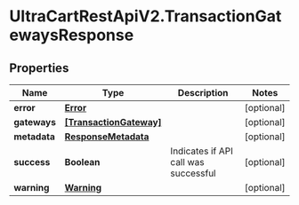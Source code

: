 # UltraCartRestApiV2.TransactionGatewaysResponse

## Properties
Name | Type | Description | Notes
------------ | ------------- | ------------- | -------------
**error** | [**Error**](Error.md) |  | [optional] 
**gateways** | [**[TransactionGateway]**](TransactionGateway.md) |  | [optional] 
**metadata** | [**ResponseMetadata**](ResponseMetadata.md) |  | [optional] 
**success** | **Boolean** | Indicates if API call was successful | [optional] 
**warning** | [**Warning**](Warning.md) |  | [optional] 


